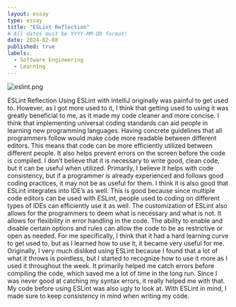 ```yaml
---
layout: essay
type: essay
title: "ESLint Reflection"
# All dates must be YYYY-MM-DD format!
date: 2024-02-08
published: true
labels:
  - Software Engineering
  - Learning
---
```


<img src="eslint.png" alt="eslint.png">

ESLint Reflection
	Using ESLint with IntelliJ originally was painful to get used to. However, as I got more used to it, I think that getting used to using it was greatly beneficial to me, as it made my code cleaner and more concise. I think that implementing universal coding standards can aid people in learning new programming languages. Having concrete guidelines that all programmers follow would make code more readable between different editors. This means that code can be more efficiently utilized between different people. It also helps prevent errors on the screen before the code is compiled. I don’t believe that it is necessary to write good, clean code, but it can be useful when utilized. Primarily, I believe it helps with code consistency, but if a programmer is already experienced and follows good coding practices, it may not be as useful for them. I think it is also good that ESLint integrates into IDE’s as well. This is good because since multiple code editors can be used with ESLint, people used to coding on different types of IDEs can efficiently use it as well. The customization of ESLint also allows for the programmers to deem what is necessary and what is not. It allows for flexibility in error handling in the code. The ability to enable and disable certain options and rules can allow the code to be as restrictive or open as needed. 
	For me specifically, I think that it had a hard learning curve to get used to, but as I learned how to use it, it became very useful for me. Originally, I very much disliked using ESLint because I found that a lot of what it throws is pointless, but I started to recognize how to use it more as I used it throughout the week. It primarily helped me catch errors before compiling the code, which saved me a lot of time in the long run. Since I was never good at catching my syntax errors, it really helped me with that. My code before using ESLint was also ugly to look at. With ESLint in mind, I made sure to keep consistency in mind when writing my code. 
